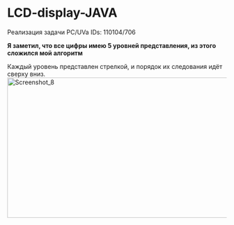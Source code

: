 # LCD-display-JAVA
Реализация задачи РС/UVa IDs:  110104/706 

**Я заметил, что все цифры имею 5 уровней представления, из этого сложился мой алгоритм**

Каждый уровень представлен стрелкой, и порядок их следования идёт сверху вниз.
<img width="745" height="322" alt="Screenshot_8" src="https://github.com/user-attachments/assets/c58494fa-d895-46ee-97d0-75174cd9d392" />
